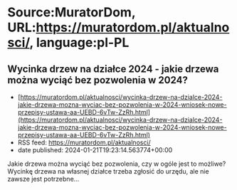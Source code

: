 # Source:MuratorDom, URL:https://muratordom.pl/aktualnosci/, language:pl-PL

## Wycinka drzew na działce 2024 - jakie drzewa można wyciąć bez pozwolenia w 2024?
 - [https://muratordom.pl/aktualnosci/wycinka-drzew-na-dzialce-2024-jakie-drzewa-mozna-wyciac-bez-pozwolenia-w-2024-wniosek-nowe-przepisy-ustawa-aa-UEBD-6vTw-ZzRh.html](https://muratordom.pl/aktualnosci/wycinka-drzew-na-dzialce-2024-jakie-drzewa-mozna-wyciac-bez-pozwolenia-w-2024-wniosek-nowe-przepisy-ustawa-aa-UEBD-6vTw-ZzRh.html)
 - RSS feed: https://muratordom.pl/aktualnosci/
 - date published: 2024-01-21T19:23:14.563774+00:00

Jakie drzewa można wyciąć bez pozwolenia, czy w ogóle jest to możliwe? Wycinkę drzewa na własnej działce trzeba zgłosić do urzędu, ale nie zawsze jest potrzebne...

